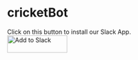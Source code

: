 # cricketBot
Click on this button to install our Slack App.
</br>
<a href="https://slack.com/oauth/authorize?scope=commands&client_id=18658655653.18678675458"><img alt="Add to Slack" height="40" width="139" src="https://platform.slack-edge.com/img/add_to_slack.png" srcset="https://platform.slack-edge.com/img/add_to_slack.png 1x, https://platform.slack-edge.com/img/add_to_slack@2x.png 2x"></a>
